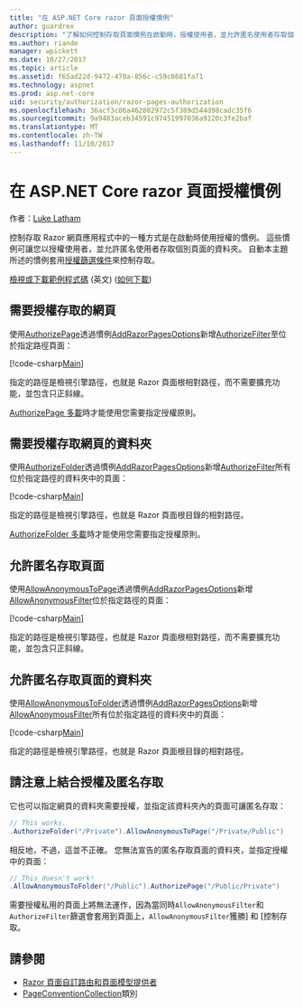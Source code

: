 ```yaml
---
title: "在 ASP.NET Core razor 頁面授權慣例"
author: guardrex
description: "了解如何控制存取頁面慣例在啟動時，授權使用者，並允許匿名使用者存取個別頁面的資料夾。"
ms.author: riande
manager: wpickett
ms.date: 10/27/2017
ms.topic: article
ms.assetid: f65ad22d-9472-478a-856c-c59c8681fa71
ms.technology: aspnet
ms.prod: asp.net-core
uid: security/authorization/razor-pages-authorization
ms.openlocfilehash: 36acf3c06a462882972c5f389d544d98cadc35f6
ms.sourcegitcommit: 9a9483aceb34591c97451997036a9120c3fe2baf
ms.translationtype: MT
ms.contentlocale: zh-TW
ms.lasthandoff: 11/10/2017
---
```

# <a name="razor-pages-authorization-conventions-in-aspnet-core"></a>在 ASP.NET Core razor 頁面授權慣例

作者：[Luke Latham](https://github.com/guardrex)

控制存取 Razor 網頁應用程式中的一種方式是在啟動時使用授權的慣例。 這些慣例可讓您以授權使用者，並允許匿名使用者存取個別頁面的資料夾。 自動本主題所述的慣例套用[授權篩選條件](xref:mvc/controllers/filters#authorization-filters)來控制存取。

[檢視或下載範例程式碼](https://github.com/aspnet/Docs/tree/master/aspnetcore/security/authorization/razor-pages-authorization/sample) \(英文\) ([如何下載](xref:tutorials/index#how-to-download-a-sample))

## <a name="require-authorization-to-access-a-page"></a>需要授權存取的網頁

使用[AuthorizePage](/dotnet/api/microsoft.extensions.dependencyinjection.pageconventioncollectionextensions.authorizepage)透過慣例[AddRazorPagesOptions](/dotnet/api/microsoft.extensions.dependencyinjection.mvcrazorpagesmvcbuilderextensions.addrazorpagesoptions)新增[AuthorizeFilter](/dotnet/api/microsoft.aspnetcore.mvc.authorization.authorizefilter)至位於指定路徑頁面：

[!code-csharp[Main](razor-pages-authorization/sample/Startup.cs?name=snippet1&highlight=2,4)]

指定的路徑是檢視引擎路徑，也就是 Razor 頁面根相對路徑，而不需要擴充功能，並包含只正斜線。

[AuthorizePage 多載](/dotnet/api/microsoft.extensions.dependencyinjection.pageconventioncollectionextensions.authorizepage#Microsoft_Extensions_DependencyInjection_PageConventionCollectionExtensions_AuthorizePage_Microsoft_AspNetCore_Mvc_ApplicationModels_PageConventionCollection_System_String_System_String_)時才能使用您需要指定授權原則。

## <a name="require-authorization-to-access-a-folder-of-pages"></a>需要授權存取網頁的資料夾

使用[AuthorizeFolder](/dotnet/api/microsoft.extensions.dependencyinjection.pageconventioncollectionextensions.authorizefolder)透過慣例[AddRazorPagesOptions](/dotnet/api/microsoft.extensions.dependencyinjection.mvcrazorpagesmvcbuilderextensions.addrazorpagesoptions)新增[AuthorizeFilter](/dotnet/api/microsoft.aspnetcore.mvc.authorization.authorizefilter)所有位於指定路徑的資料夾中的頁面：

[!code-csharp[Main](razor-pages-authorization/sample/Startup.cs?name=snippet1&highlight=2,5)]

指定的路徑是檢視引擎路徑，也就是 Razor 頁面根目錄的相對路徑。

[AuthorizeFolder 多載](/dotnet/api/microsoft.extensions.dependencyinjection.pageconventioncollectionextensions.authorizefolder#Microsoft_Extensions_DependencyInjection_PageConventionCollectionExtensions_AuthorizeFolder_Microsoft_AspNetCore_Mvc_ApplicationModels_PageConventionCollection_System_String_System_String_)時才能使用您需要指定授權原則。

## <a name="allow-anonymous-access-to-a-page"></a>允許匿名存取頁面

使用[AllowAnonymousToPage](/dotnet/api/microsoft.extensions.dependencyinjection.pageconventioncollectionextensions.allowanonymoustopage)透過慣例[AddRazorPagesOptions](/dotnet/api/microsoft.extensions.dependencyinjection.mvcrazorpagesmvcbuilderextensions.addrazorpagesoptions)新增[AllowAnonymousFilter](/dotnet/api/microsoft.aspnetcore.mvc.authorization.allowanonymousfilter)位於指定路徑的頁面：

[!code-csharp[Main](razor-pages-authorization/sample/Startup.cs?name=snippet1&highlight=2,6)]

指定的路徑是檢視引擎路徑，也就是 Razor 頁面根相對路徑，而不需要擴充功能，並包含只正斜線。

## <a name="allow-anonymous-access-to-a-folder-of-pages"></a>允許匿名存取頁面的資料夾

使用[AllowAnonymousToFolder](/dotnet/api/microsoft.extensions.dependencyinjection.pageconventioncollectionextensions.allowanonymoustofolder)透過慣例[AddRazorPagesOptions](/dotnet/api/microsoft.extensions.dependencyinjection.mvcrazorpagesmvcbuilderextensions.addrazorpagesoptions)新增[AllowAnonymousFilter](/dotnet/api/microsoft.aspnetcore.mvc.authorization.allowanonymousfilter)所有位於指定路徑的資料夾中的頁面：

[!code-csharp[Main](razor-pages-authorization/sample/Startup.cs?name=snippet1&highlight=2,7)]

指定的路徑是檢視引擎路徑，也就是 Razor 頁面根目錄的相對路徑。

## <a name="note-on-combining-authorized-and-anonymous-access"></a>請注意上結合授權及匿名存取

它也可以指定網頁的資料夾需要授權，並指定該資料夾內的頁面可讓匿名存取：

```csharp
// This works.
.AuthorizeFolder("/Private").AllowAnonymousToPage("/Private/Public")
```

相反地，不過，這並不正確。 您無法宣告的匿名存取頁面的資料夾，並指定授權中的頁面：

```csharp
// This doesn't work!
.AllowAnonymousToFolder("/Public").AuthorizePage("/Public/Private") 
```

需要授權私用的頁面上將無法運作，因為當同時`AllowAnonymousFilter`和`AuthorizeFilter`篩選會套用到頁面上，`AllowAnonymousFilter`獲勝] 和 [控制存取。

## <a name="see-also"></a>請參閱

* [Razor 頁面自訂路由和頁面模型提供者](xref:mvc/razor-pages/razor-pages-convention-features)
* [PageConventionCollection](/dotnet/api/microsoft.aspnetcore.mvc.applicationmodels.pageconventioncollection)類別
